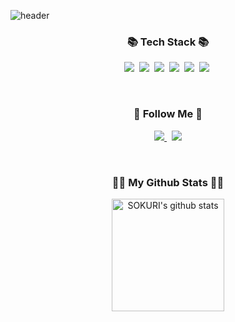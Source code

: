 ![header](https://capsule-render.vercel.app/api?type=waving&color=gradient&height=280&section=header&text=Hi!%20I'm%20ChangHo!&fontSize=100)


<h3 align="center">📚 Tech Stack 📚</h3>
<p align="center">
  <img src="https://img.shields.io/badge/CSharp-000000?style=flat-square&logo=sharp&logoColor=white"/></a>&nbsp 
  <img src="https://img.shields.io/badge/Unity-000000?style=flat-square&logo=unity&logoColor=white"/></a>&nbsp
  <img src="https://img.shields.io/badge/.NET-000000?style=flat-square&logo=.net&logoColor=white"/></a>&nbsp
  <img src="https://img.shields.io/badge/git-000000?style=flat-square&logo=git&logoColor=white"/></a>&nbsp 
  <img src="https://img.shields.io/badge/Firebase-000000?style=flat-square&logo=firebase&logoColor=white"/></a>&nbsp
  <img src="https://img.shields.io/badge/Rider-000000?style=flat-square&logo=rider&logoColor=white"/></a>&nbsp
</p>  
<br>

<h3 align="center">🌈 Follow Me 🌈</h3>
<p align="center">
  <a href="https://phantomuniversal.notion.site/308bb82d49354350947d3ba6144f3883?pvs=4">
    <img src="https://img.shields.io/badge/notion-000000?style=flat-square&logo=notion&logoColor=white&link=https://phantomuniversal.notion.site/308bb82d49354350947d3ba6144f3883?pvs=4"/>
  </a>&nbsp
  <a href="mailto:chho1365@gmail.com">
    <img src="https://img.shields.io/badge/Gmail-d14836?style=flat-square&logo=Gmail&logoColor=white&link=chho1365@gmail.com"/>
  </a>
</p>
<br>



<h3 align="center">👩‍💻 My Github Stats 👩‍💻</h3>
<div align="center">

<a href="https://github.com/PhantomUniversal">
  <img align="center" style="height:180px" src="https://github-readme-stats.vercel.app/api?username=PhantomUniversal&show_icons=true&include_all_commits=true&theme=nord&hide_border=true" alt="SOKURI's github stats" />
</a>
</div>



